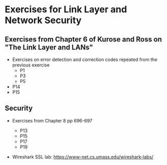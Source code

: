 # Exercises for Link Layer and Network Security

## Exercises from Chapter 6 of Kurose and Ross on "The Link Layer and LANs"
* Exercises on error detection and correction codes repeated from the previous exercise
  * P1
  * P3
  * P5
* P14
* P15

## Security
* Exercises from Chapter 8 pp 696-697
  * P13
  * P15
  * P17
  * P19

* Wireshark SSL lab: https://www-net.cs.umass.edu/wireshark-labs/



